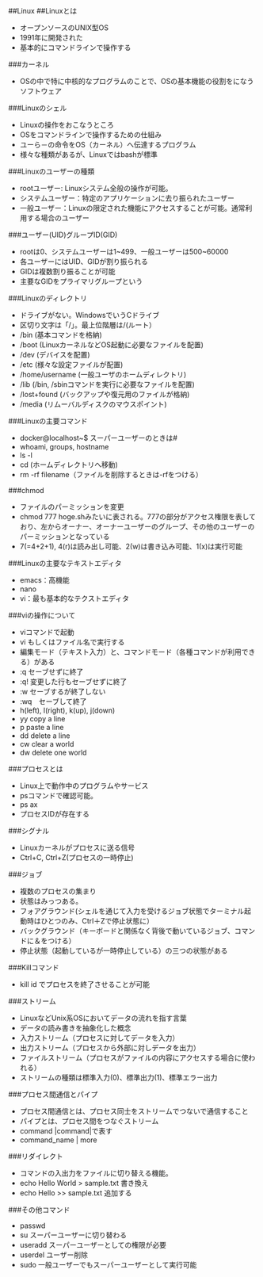 
##Linux
##Linuxとは
- オープンソースのUNIX型OS
- 1991年に開発された
- 基本的にコマンドラインで操作する

###カーネル
- OSの中で特に中核的なプログラムのことで、OSの基本機能の役割をになうソフトウェア

###Linuxのシェル
- Linuxの操作をおこなうところ
- OSをコマンドラインで操作するための仕組み
- ユーら－の命令をOS（カーネル）へ伝達するプログラム
- 様々な種類があるが、Linuxではbashが標準

###Linuxのユーザーの種類
- rootユーザー: Linuxシステム全般の操作が可能。
- システムユーザー：特定のアプリケーションに去り振られたユーザー
- 一般ユーザー：Linuxの限定された機能にアクセスすることが可能。通常利用する場合のユーザー

###ユーザー(UID)グループID(GID)
- rootは0、システムユーザーは1~499、一般ユーザーは500~60000
- 各ユーザーにはUID、GIDが割り振られる
- GIDは複数割り振ることが可能
- 主要なGIDをプライマリグループという

###Linuxのディレクトリ
- ドライブがない。WindowsでいうCドライブ
- 区切り文字は「/」。最上位階層は/(ルート）
- /bin (基本コマンドを格納)
- /boot (LinuxカーネルなどOS起動に必要なファイルを配置)
- /dev (デバイスを配置)
- /etc (様々な設定ファイルが配置)
- /home/username (一般ユーザのホームディレクトリ)
- /lib (/bin, /sbinコマンドを実行に必要なファイルを配置)
- /lost+found (バックアップや復元用のファイルが格納)
- /media (リムーバルディスクのマウスポイント)

###Linuxの主要コマンド
- docker@localhost~$ スーパーユーザーのときは#
- whoami, groups, hostname
- ls -l
- cd (ホームディレクトリへ移動)
- rm -rf filename（ファイルを削除するときは-rfをつける）

###chmod
- ファイルのパーミッションを変更
- chmod 777 hoge.shみたいに表される。777の部分がアクセス権限を表しており、左からオーナー、オーナーユーザーのグループ、その他のユーザーのパーミッションとなっている
- 7(=4+2+1), 4(r)は読み出し可能、2(w)は書き込み可能、1(x)は実行可能

###Linuxの主要なテキストエディタ
- emacs：高機能
- nano
- vi：最も基本的なテクストエディタ

###viの操作について
- viコマンドで起動
- vi もしくはファイル名で実行する
- 編集モード（テキスト入力）と、コマンドモード（各種コマンドが利用できる）がある
- :q セーブせずに終了
- :q! 変更した行もセーブせずに終了
- :w セーブするが終了しない
- :wq　セーブして終了
- h(left), l(right), k(up), j(down)
- yy copy a line
- p paste a line
- dd delete a line
- cw clear a world
- dw delete one world

###プロセスとは
- Linux上で動作中のプログラムやサービス
- psコマンドで確認可能。
- ps ax
- プロセスIDが存在する

###シグナル
- Linuxカーネルがプロセスに送る信号
- Ctrl+C, Ctrl+Z(プロセスの一時停止)

###ジョブ
- 複数のプロセスの集まり
- 状態はみっつある。
- フォアグラウンド(シェルを通じて入力を受けるジョブ状態でターミナル起動時はひとつのみ、Ctrl＋Zで停止状態に）
- バックグラウンド（キーボードと関係なく背後で動いているジョブ、コマンドに＆をつける）
- 停止状態（起動しているが一時停止している）の三つの状態がある

###Killコマンド
- kill id でプロセスを終了させることが可能

###ストリーム
- LinuxなどUnix系OSにおいてデータの流れを指す言葉
- データの読み書きを抽象化した概念
- 入力ストリーム（プロセスに対してデータを入力）
- 出力ストリーム（プロセスから外部に対しデータを出力）
- ファイルストリーム（プロセスがファイルの内容にアクセスする場合に使われる）
- ストリームの種類は標準入力(0)、標準出力(1)、標準エラー出力

###プロセス間通信とパイプ
- プロセス間通信とは、プロセス同士をストリームでつないで通信すること
- パイプとは、プロセス間をつなぐストリーム
- command |command|で表す
- command_name | more 

###リダイレクト
- コマンドの入出力をファイルに切り替える機能。
- echo Hello World > sample.txt 書き換え
- echo Hello >> sample.txt 追加する

###その他コマンド
- passwd
- su スーパーユーザーに切り替わる
- useradd スーパーユーザーとしての権限が必要
- userdel ユーザー削除
- sudo 一般ユーザーでもスーパーユーザーとして実行可能

